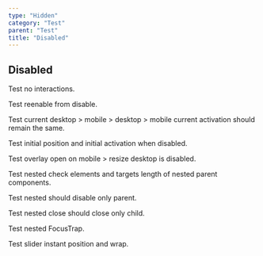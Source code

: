 ```yaml
---
type: "Hidden"
category: "Test"
parent: "Test"
title: "Disabled"
---
```


## Disabled

Test no interactions.

Test reenable from disable.

Test current desktop > mobile > desktop > mobile current activation should remain the same.

Test initial position and initial activation when disabled.

Test overlay open on mobile > resize desktop is disabled.

Test nested check elements and targets length of nested parent components.

Test nested should disable only parent.

Test nested close should close only child.

Test nested FocusTrap.

Test slider instant position and wrap.

<demo>
  <demoinline src="demos/components/card/disabled">
  </demoinline>
  <demoinline src="demos/components/toggle/disabled">
  </demoinline>
  <demoinline src="demos/components/overlay/disabled">
  </demoinline>
  <demoinline src="demos/components/drop/disabled">
  </demoinline>
  <demoinline src="demos/components/tooltip/disabled">
  </demoinline>
  <demoinline src="demos/components/slider/disabled">
  </demoinline>
</demo>
